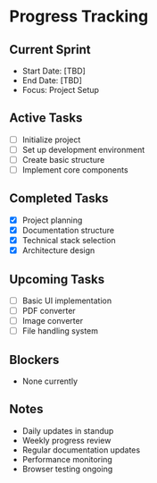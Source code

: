# Progress Tracking

## Current Sprint
- Start Date: [TBD]
- End Date: [TBD]
- Focus: Project Setup

## Active Tasks
- [ ] Initialize project
- [ ] Set up development environment
- [ ] Create basic structure
- [ ] Implement core components

## Completed Tasks
- [x] Project planning
- [x] Documentation structure
- [x] Technical stack selection
- [x] Architecture design

## Upcoming Tasks
- [ ] Basic UI implementation
- [ ] PDF converter
- [ ] Image converter
- [ ] File handling system

## Blockers
- None currently

## Notes
- Daily updates in standup
- Weekly progress review
- Regular documentation updates
- Performance monitoring
- Browser testing ongoing 